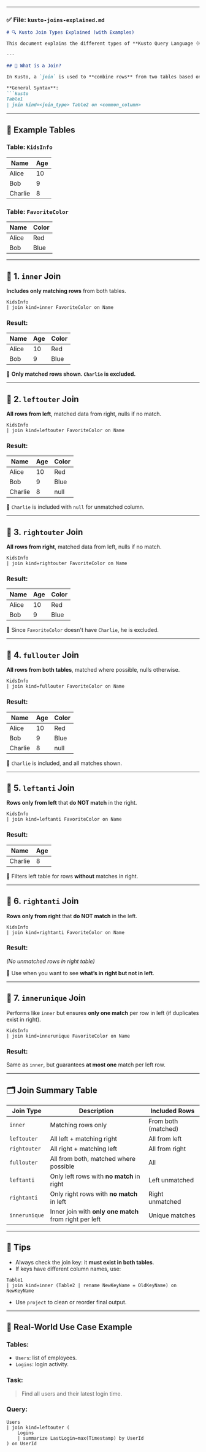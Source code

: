 

---

### ✅ File: `kusto-joins-explained.md`

````markdown
# 🔍 Kusto Join Types Explained (with Examples)

This document explains the different types of **Kusto Query Language (KQL)** joins using simple concepts, tables, and syntax examples.

---

## 📖 What is a Join?

In Kusto, a `join` is used to **combine rows** from two tables based on a **common column** (key). 

**General Syntax**:
```kusto
Table1
| join kind=<join_type> Table2 on <common_column>
````

---

## 👦 Example Tables

### Table: `KidsInfo`

| Name    | Age |
| ------- | --- |
| Alice   | 10  |
| Bob     | 9   |
| Charlie | 8   |

### Table: `FavoriteColor`

| Name  | Color |
| ----- | ----- |
| Alice | Red   |
| Bob   | Blue  |

---

## 🧩 1. `inner` Join

**Includes only matching rows** from both tables.

```kusto
KidsInfo
| join kind=inner FavoriteColor on Name
```

### Result:

| Name  | Age | Color |
| ----- | --- | ----- |
| Alice | 10  | Red   |
| Bob   | 9   | Blue  |

🧠 **Only matched rows shown. `Charlie` is excluded.**

---

## 🧩 2. `leftouter` Join

**All rows from left**, matched data from right, nulls if no match.

```kusto
KidsInfo
| join kind=leftouter FavoriteColor on Name
```

### Result:

| Name    | Age | Color |
| ------- | --- | ----- |
| Alice   | 10  | Red   |
| Bob     | 9   | Blue  |
| Charlie | 8   | null  |

🧠 `Charlie` is included with `null` for unmatched column.

---

## 🧩 3. `rightouter` Join

**All rows from right**, matched data from left, nulls if no match.

```kusto
KidsInfo
| join kind=rightouter FavoriteColor on Name
```

### Result:

| Name  | Age | Color |
| ----- | --- | ----- |
| Alice | 10  | Red   |
| Bob   | 9   | Blue  |

🧠 Since `FavoriteColor` doesn't have `Charlie`, he is excluded.

---

## 🧩 4. `fullouter` Join

**All rows from both tables**, matched where possible, nulls otherwise.

```kusto
KidsInfo
| join kind=fullouter FavoriteColor on Name
```

### Result:

| Name    | Age | Color |
| ------- | --- | ----- |
| Alice   | 10  | Red   |
| Bob     | 9   | Blue  |
| Charlie | 8   | null  |

🧠 `Charlie` is included, and all matches shown.

---

## 🧩 5. `leftanti` Join

**Rows only from left** that **do NOT match** in the right.

```kusto
KidsInfo
| join kind=leftanti FavoriteColor on Name
```

### Result:

| Name    | Age |
| ------- | --- |
| Charlie | 8   |

🧠 Filters left table for rows **without** matches in right.

---

## 🧩 6. `rightanti` Join

**Rows only from right** that **do NOT match** in the left.

```kusto
KidsInfo
| join kind=rightanti FavoriteColor on Name
```

### Result:

*(No unmatched rows in right table)*

🧠 Use when you want to see **what’s in right but not in left**.

---

## 🧩 7. `innerunique` Join

Performs like `inner` but ensures **only one match** per row in left (if duplicates exist in right).

```kusto
KidsInfo
| join kind=innerunique FavoriteColor on Name
```

### Result:

Same as `inner`, but guarantees **at most one** match per left row.

---

## 🗂️ Join Summary Table

| Join Type     | Description                                            | Included Rows       |
| ------------- | ------------------------------------------------------ | ------------------- |
| `inner`       | Matching rows only                                     | From both (matched) |
| `leftouter`   | All left + matching right                              | All from left       |
| `rightouter`  | All right + matching left                              | All from right      |
| `fullouter`   | All from both, matched where possible                  | All                 |
| `leftanti`    | Only left rows with **no match** in right              | Left unmatched      |
| `rightanti`   | Only right rows with **no match** in left              | Right unmatched     |
| `innerunique` | Inner join with **only one match** from right per left | Unique matches      |

---

## 🧠 Tips

* Always check the join key: it **must exist in both tables**.
* If keys have different column names, use:

```kusto
Table1
| join kind=inner (Table2 | rename NewKeyName = OldKeyName) on NewKeyName
```

* Use `project` to clean or reorder final output.

---

## 📌 Real-World Use Case Example

### Tables:

* `Users`: list of employees.
* `Logins`: login activity.

### Task:

> Find all users and their latest login time.

### Query:

```kusto
Users
| join kind=leftouter (
    Logins
    | summarize LastLogin=max(Timestamp) by UserId
) on UserId
```

